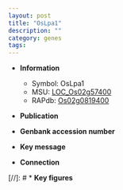 ```yaml
---
layout: post
title: "OsLpa1"
description: ""
category: genes
tags: 
---
```


* **Information**  
    + Symbol: OsLpa1  
    + MSU: [LOC_Os02g57400](http://rice.uga.edu/cgi-bin/ORF_infopage.cgi?orf=LOC_Os02g57400)  
    + RAPdb: [Os02g0819400](http://rapdb.dna.affrc.go.jp/viewer/gbrowse_details/irgsp1?name=Os02g0819400)  

* **Publication**  

* **Genbank accession number**  

* **Key message**  

* **Connection**  

[//]: # * **Key figures**  


